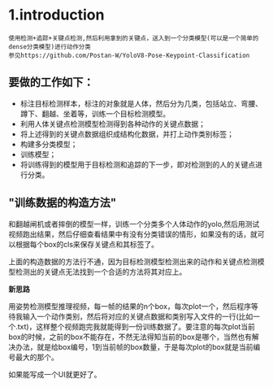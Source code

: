 # 1.introduction

```
使用检测+追踪+关键点检测,然后利用拿到的关键点，送入到一个分类模型(可以是一个简单的dense分类模型)进行动作分类
参见https://github.com/Postan-W/YoloV8-Pose-Keypoint-Classification
```

## **要做的工作如下：**

- 标注目标检测样本，标注的对象就是人体，然后分为几类，包括站立、弯腰、蹲下、翻越、坐着等，训练一个目标检测模型。
- 利用人体关键点检测模型检测得到各种动作的关键点数据；
- 将上述得到的关键点数据组织成结构化数据，并打上动作类别标签；
- 构建多分类模型；
- 训练模型；
- 将训练得到的模型用于目标检测和追踪的下一步，即对检测到的人的关键点进行分类。

## **"训练数据的构造方法"**

和翻越闸机或者摔倒的模型一样，训练一个分类多个人体动作的yolo,然后用测试视频跑出结果，然后仔细查看结果中有没有分类错误的情形，如果没有的话，就可以根据每个box的cls来保存关键点和其标签了。

上面的构造数据的方法行不通，因为目标检测模型检测出来的动作和关键点检测模型检测出的关键点无法找到一个合适的方法将其对应上。

**新思路**

用姿势检测模型推理视频，每一帧的结果的n个box，每次plot一个，然后程序等待我输入一个动作类别，然后将对应的关键点数据和类别写入文件的一行(比如一个.txt)，这样整个视频跑完我就能得到一份训练数据了。要注意的每次plot当前box的时候，之前的box不能存在，不然无法得知当前的box是哪个，当然也有解决办法，就是给box编号，1到当前帧的box数量，于是每次plot的box就是当前编号最大的那个。

如果能写成一个UI就更好了。

